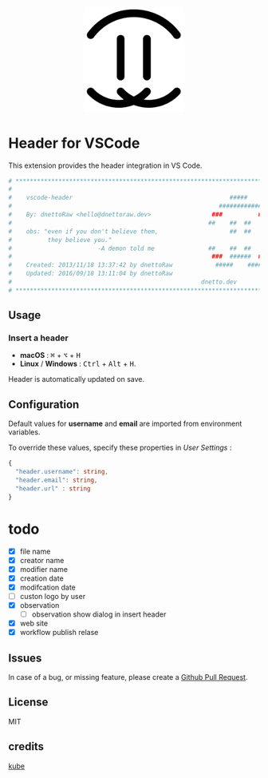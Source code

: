 <h1 align="center"><img
  src="https://raw.githubusercontent.com/dnettoRaw/vscode-header/master/img/logo.png" 
  width=200></h1>
  
# Header for VSCode

This extension provides the header integration in VS Code.

```bash
# **************************************************************************** #
#                                                                             */
#    vscode-header                                            #####           */
#                                                          ############       */
#    By: dnettoRaw <hello@dnettoraw.dev>                 ###          ###     */
#                                                       ##    ##  ##    ##    */
#    obs: "even if you don't believe them,                    ##  ##          */
#          they believe you."                                                 */
#                        -A demon told me               ##    ##  ##   ##     */
#                                                        ###  ######  ###     */
#    Created: 2013/11/18 13:37:42 by dnettoRaw            #####    ####       */
#    Updated: 2016/09/18 13:11:04 by dnettoRaw                                */
#                                                     dnetto.dev              */
# **************************************************************************** #
```

## Usage

### Insert a header
 - **macOS** : <kbd>⌘</kbd> + <kbd>⌥</kbd> + <kbd>H</kbd>
 - **Linux** / **Windows** : <kbd>Ctrl</kbd> + <kbd>Alt</kbd> + <kbd>H</kbd>.

Header is automatically updated on save.


## Configuration

Default values for **username** and **email** are imported from environment variables.

To override these values, specify these properties in *User Settings* :

```ts
{
  "header.username": string,
  "header.email": string,
  "header.url" : string
}
```

# todo
 - [x] file name
 - [x] creator name
 - [x] modifier name
 - [x] creation date
 - [x] modifcation date
 - [ ] custon logo by user
 - [x] observation 
   - [ ] observation show dialog in insert header
 - [x] web site 
 - [x] workflow publish relase

## Issues

In case of a bug, or missing feature, please create a [Github Pull Request](https://github.com/dnettoRaw/vscode-header/pulls).

## License

MIT

## credits 
[kube](https://github.com/kube)